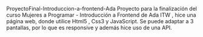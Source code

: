 ProyectoFinal-Introduccion-a-frontend-Ada
Proyecto para la finalización del curso Mujeres a Programar - Introducción a Frontend de Ada ITW , 
hice una página web, donde utilice Html5 , Css3 y JavaScript.
Se puede adaptar a 3 pantallas, por lo que es responsive y además hice uso de una API.
